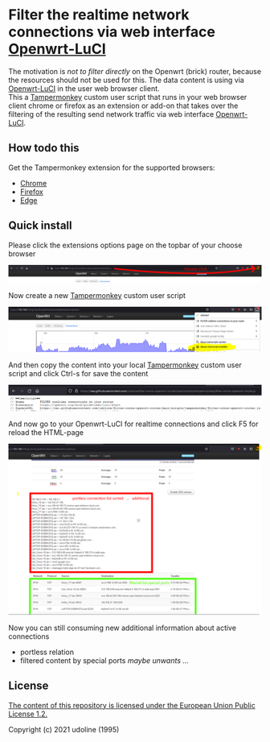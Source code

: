 # Filter the realtime network connections via web interface [Openwrt-LuCI](https://openwrt.org/docs/guide-user/luci/start)

The motivation is *not to filter directly* on the Openwrt (brick) router, because the resources should not be used for this. 
The data content is using via [Openwrt-LuCI](https://openwrt.org/docs/guide-user/luci/start) in the user web browser client.  
This a [Tampermonkey](https://tampermonkey.net/) custom user script that runs in your web browser client chrome or firefox as an extension or add-on that takes over the filtering of the resulting send network traffic via web interface [Openwrt-LuCI](https://openwrt.org/docs/guide-user/luci/start).

## How todo this

Get the Tampermonkey extension for the supported browsers:
- [Chrome](https://chrome.google.com/webstore/detail/tampermonkey/dhdgffkkebhmkfjojejmpbldmpobfkfo/)
- [Firefox](https://addons.mozilla.org/en-US/firefox/addon/tampermonkey/)
- [Edge](edge://extensions/?q=tampermonkey)

## Quick install 

Please click the extensions options page on the topbar of your choose browser

![Screenshot](https://github.com/udoline/filter-conns-openwrt-router/blob/main/doc/screenshot/OpenWrt-luci-admin-status-realtime-connections.png)

Now create a new [Tampermonkey](https://tampermonkey.net/) custom user script

![Screenshot](https://github.com/udoline/filter-conns-openwrt-router/blob/main/doc/screenshot/Tampermonkey-UserScript-NEW.png)

And then copy the content into your local [Tampermonkey](https://tampermonkey.net/) custom user script and click Ctrl-s for save the content

![Screenshot](https://github.com/udoline/filter-conns-openwrt-router/blob/main/doc/screenshot/Tampermonkey-UserScript-Content-Raw.png)

And now go to your Openwrt-LuCI for realtime connections and click F5 for reload the HTML-page

![Screenshot](https://github.com/udoline/filter-conns-openwrt-router/blob/main/doc/screenshot/OpenWrt-luci-admin-status-realtime-connections-additional-output.png)

Now you can still consuming new additional information about active connections
- portless relation
- filtered content by special ports *maybe unwants ...*

## License

[The content of this repository is licensed under the European Union Public License 1.2.](https://choosealicense.com/licenses/eupl-1.2/)

Copyright (c) 2021 udoline (1995)
